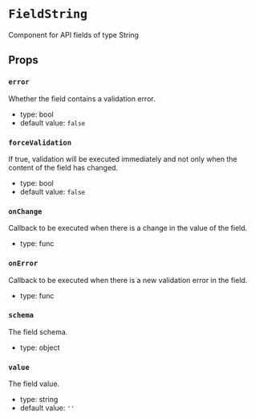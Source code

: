 `FieldString`
=============

Component for API fields of type String

Props
-----

### `error`

Whether the field contains a validation error.

- type: bool
- default value: `false`


### `forceValidation`

If true, validation will be executed immediately and not only when the
content of the field has changed.

- type: bool
- default value: `false`


### `onChange`

Callback to be executed when there is a change in the value of the field.

- type: func


### `onError`

Callback to be executed when there is a new validation error in the field.

- type: func


### `schema`

The field schema.

- type: object


### `value`

The field value.

- type: string
- default value: `''`

